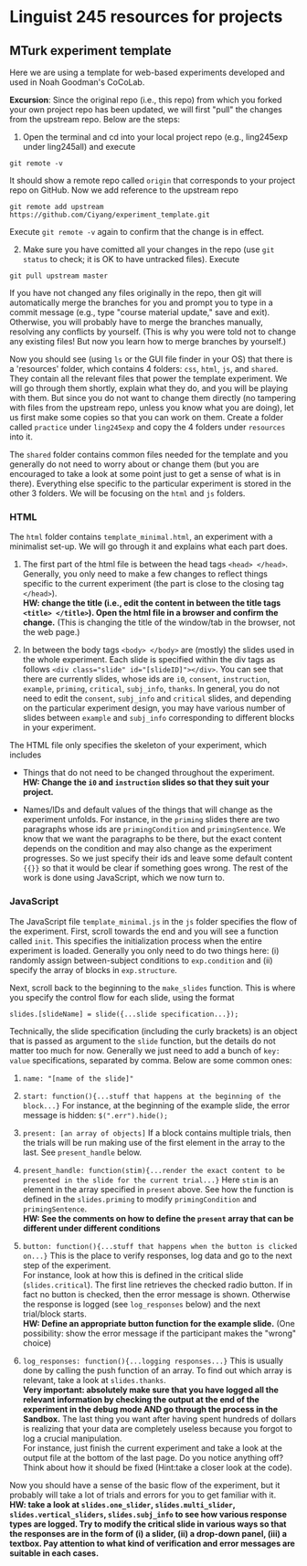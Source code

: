 # Linguist 245 resources for projects

## MTurk experiment template

Here we are using a template for web-based experiments developed and used in Noah Goodman's CoCoLab.

**Excursion**: Since the original repo (i.e., this repo) from which you forked your own project repo has been updated, we will first "pull" the changes from the upstream repo.
Below are the steps:

1. Open the terminal and cd into your local project repo (e.g., ling245exp under ling245all) and execute  
```
git remote -v
```
It should show a remote repo called `origin` that corresponds to your project repo on GitHub.
Now we add reference to the upstream repo  
```
git remote add upstream https://github.com/Ciyang/experiment_template.git
```
Execute `git remote -v` again to confirm that the change is in effect.

2. Make sure you have comitted all your changes in the repo (use `git status` to check; it is OK to have untracked files). Execute
```
git pull upstream master
```
If you have not changed any files originally in the repo, then git will automatically merge the branches for you and prompt you to type in a commit message (e.g., type "course material update," save and exit).
Otherwise, you will probably have to merge the branches manually, resolving any conflicts by yourself. (This is why you were told not to change any existing files! But now you learn how to merge branches by yourself.)

Now you should see (using `ls` or the GUI file finder in your OS) that there is a 'resources' folder, which contains 4 folders: `css`, `html`, `js`, and `shared`.
They contain all the relevant files that power the template experiment.
We will go through them shortly, explain what they do, and you will be playing with them.
But since you do not want to change them directly (no tampering with files from the upstream repo, unless you know what you are doing), let us first make some copies so that you can work on them. Create a folder called `practice` under `ling245exp` and copy the 4 folders under `resources` into it.

The `shared` folder contains common files needed for the template and you generally do not need to worry about or change them (but you are encouraged to take a look at some point just to get a sense of what is in there). Everything else specific to the particular experiment is stored in the other 3 folders. We will be focusing on the `html` and `js` folders.

### HTML

The `html` folder contains  `template_minimal.html`, an experiment with a minimalist set-up.
We will go through it and explains what each part does.

1. The first part of the html file is between the head tags `<head> </head>`. Generally, you only need to make a few changes to reflect things specific to the current experiment (the part is close to the closing tag `</head>`).  
**HW: change the title (i.e., edit the content in between the title tags `<title> </title>`). Open the html file in a browser and confirm the change.** (This is changing the title of the window/tab in the browser, not the web page.)

2. In between the body tags `<body> </body>` are
 (mostly) the slides used in the whole experiment.
 Each slide is specified within the div tags as follows `<div class="slide" id="[slideID]"></div>`.
You can see that there are currently slides, whose ids are `i0`, `consent`, `instruction`,
`example`, `priming`, `critical`, `subj_info`, `thanks`.
In general, you do not need to edit the `consent`,
 `subj_info` and `critical` slides,
 and depending on the particular experiment design, you may have various number of slides between `example` and `subj_info` corresponding to different blocks in your experiment.

The HTML file only specifies the skeleton of your experiment, which includes
- Things that do not need to be changed throughout the experiment.  
**HW: Change the `i0` and `instruction` slides
 so that they suit your project.**

- Names/IDs and default values of the things that will change as the experiment unfolds. For instance, in the `priming` slides there are two
 paragraphs whose ids are `primingCondition` and
 `primingSentence`. We know that we want the paragraphs to be there, but the exact content depends on the condition and may also
 change as the experiment progresses.
 So we just specify their ids and leave some default content `{{}}` so that it would be
 clear if something goes wrong.
 The rest of the work is done using JavaScript, which we now turn to.

### JavaScript

The JavaScript file `template_minimal.js`
 in the  `js` folder specifies the flow of the experiment.
First, scroll towards the end and you will see a
 function called `init`.
This specifies the initialization process when the entire experiment is loaded. Generally you only need to do two things here: (i) randomly assign between-subject conditions to `exp.condition` and (ii) specify the array of blocks in `exp.structure`.

Next, scroll back to the beginning to the `make_slides` function.
This is where you specify the control flow for
 each slide, using the format
 ```
 slides.[slideName] = slide({...slide specification...});
 ```

Technically, the slide specification (including the curly brackets) is an object that is passed
 as argument to the `slide` function,
but the details do not matter too much for now.
Generally we just need to add a bunch of  `key: value` specifications, separated by comma.
Below are some common ones:

1. `name: "[name of the slide]"`

2. `start: function(){...stuff that happens at the beginning of the block...}` For instance, at
 the beginning of the example slide,
 the error message is hidden: `$(".err").hide();`

3. `present: [an array of objects]` If a block contains multiple trials, then the trials will
 be run making use of the first element in the array to the last. See `present_handle` below.

4. `present_handle: function(stim){...render the exact content to be presented in the slide for the current trial...}` Here `stim` is an element in the array specified in `present` above.
 See how the function is defined in the `slides.priming` to modify `primingCondition` and `primingSentence`.  
**HW: See the comments on how to define the `present` array that can be different under different conditions**

5.  `button: function(){...stuff that happens when the button is clicked on...}` This is the place to verify responses, log data and go to the next step of the experiment.  
For instance, look at how this is defined
 in the critical slide (`slides.critical`).
The first line retrieves the checked radio button. If in fact no button is checked, then
 the error message is shown. Otherwise the response is logged (see `log_responses` below) and the next trial/block starts.  
**HW: Define an appropriate button function for the example slide.** (One possibility: show the error message if the participant makes the "wrong" choice)

6. `log_responses: function(){...logging responses...}` This is usually done by calling the push function of an array.
To find out which array is relevant, take a look at `slides.thanks`.  
**Very important: absolutely make sure that you have logged all the relevant information by checking the output at the end of the experiment in the debug mode AND go through the process in the Sandbox.** The last thing you want after having spent hundreds of dollars is realizing that your data are completely useless because you forgot to log a crucial manipulation.  
For instance, just finish the current experiment and take a look at the output file at the bottom of the last page. Do you notice anything off? Think about how it should be fixed (Hint:take a closer look at the code).

Now you should have a sense of the basic flow of the experiment, but it probably will take a lot of trials and errors for you to get familiar with it.  
**HW: take a look at `slides.one_slider`, `slides.multi_slider`, `slides.vertical_sliders`, `slides.subj_info` to see how various response types are logged.
Try to modify the critical slide in various ways so that the responses are in the form of (i) a slider, (ii) a drop-down panel, (iii) a textbox. Pay attention to what kind of verification and error messages are suitable in each cases.**
